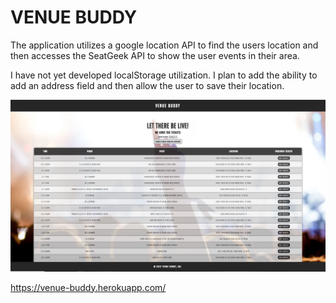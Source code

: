 # VENUE BUDDY


The application utilizes a google location API to find the users location and then accesses the SeatGeek API to show the user events in their area.

I have not yet developed localStorage utilization. I plan to add the ability to add an address field and then allow the user to save their location.

![alt text](./assets/images/venuebuddy.jpg)


https://venue-buddy.herokuapp.com/